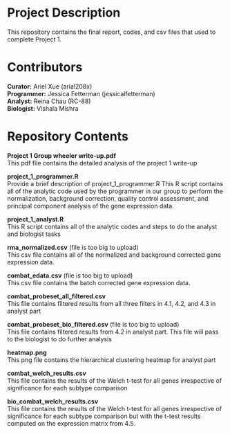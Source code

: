 # Project Description

This repository contains the final report, codes, and csv files that used to complete Project 1.

# Contributors

<strong>Curator:</strong> Ariel Xue (arial208x) <br>
<strong>Programmer:</strong> Jessica Fetterman (jessicalfetterman) <br>
<strong>Analyst:</strong> Reina Chau (RC-88) <br>
<strong>Biologist:</strong> Vishala Mishra <br>

# Repository Contents

<strong>Project 1 Group wheeler write-up.pdf</strong><br>
This pdf file contains the detailed analysis of the project 1 write-up

<strong>project_1_programmer.R</strong><br>
Provide a brief description of project_1_programmer.R
This R script contains all of the analytic code used by the programmer in our group to perform the normalization, background correction, quality control assessment, and principal component analysis of the gene expression data. 

<strong>project_1_analyst.R</strong><br>
This R script contains all of the analytic codes and steps to do the analyst and biologist tasks

<strong>rma_normalized.csv</strong> (file is too big to upload)<br>
This csv file contains all of the normalized and background corrected gene expression data.

<strong>combat_edata.csv</strong> (file is too big to upload)<br>
This csv file contains the batch corrected gene expression data.

<strong>combat_probeset_all_filtered.csv</strong><br>
This file contains filtered results from all three filters in 4.1, 4.2, and 4.3 in analyst part

<strong>combat_probeset_bio_filtered.csv</strong> (file is too big to upload)<br>
This file contains filtered results from 4.2 in analyst part. This file will pass to the biologist to do further analysis

<strong>heatmap.png</strong><br>
This png file contains the hierarchical clustering heatmap for analyst part

<strong>combat_welch_results.csv</strong><br>
This file contains the results of the Welch t-test for all genes irrespective of significance for each subtype comparison

<strong>bio_combat_welch_results.csv</strong><br>
This file contains the results of the Welch t-test for all genes irrespective of significance for each subtype comparison but with the t-test results computed on the expression matrix from 4.5.






